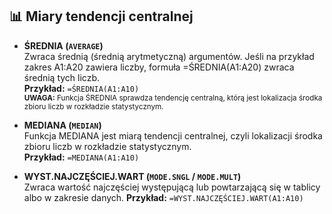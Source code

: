## 📊 Miary tendencji centralnej

- **ŚREDNIA (`AVERAGE`)**  
  Zwraca średnią (średnią arytmetyczną) argumentów. Jeśli na przykład zakres A1:A20 zawiera liczby, formuła =ŚREDNIA(A1:A20) zwraca średnią tych liczb.  
  **Przykład:** `=ŚREDNIA(A1:A10)`
  <small><br>
  **UWAGA:**
  Funkcja ŚREDNIA sprawdza tendencję centralną, którą jest lokalizacja środka zbioru liczb w rozkładzie statystycznym.</small>
- **MEDIANA (`MEDIAN`)**  
  Funkcja MEDIANA jest miarą tendencji centralnej, czyli lokalizacji środka zbioru liczb w rozkładzie statystycznym.  
  **Przykład:** `=MEDIANA(A1:A10)`

- **WYST.NAJCZĘŚCIEJ.WART (`MODE.SNGL` / `MODE.MULT`)**  
  Zwraca wartość najczęściej występującą lub powtarzającą się w tablicy albo w zakresie danych. 
  **Przykład:** `=WYST.NAJCZĘŚCIEJ.WART(A1:A10)`